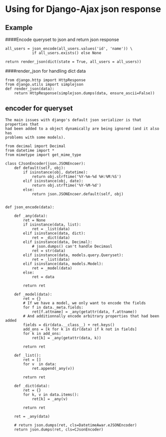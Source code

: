 # Using for Django-Ajax json response

##  Example
####Encode queryset  to json and return json response 
	
    all_users = json_encode(all_users.values('id', 'name')) \
                if all_users.exists() else None

    return render_json(dict(state = True, all_users = all_users))

####render_json for handling dict data

	from django.http import HttpResponse
	from django.utils import simplejson
	def render_json(data):
		return HttpResponse(simplejson.dumps(data, ensure_ascii=False))

##	encoder for  queryset
    The main issues with django's default json serializer is that properties that
    had been added to a object dynamically are being ignored (and it also has 
    problems with some models).

	from decimal import Decimal
	from datetime import *
	from mimetype import get_mime_type

	class CJsonEncoder(json.JSONEncoer):
		def default(self, obj):
			if isinstance(obj, datetime):
				return obj.strftime('%Y-%m-%d %H:%M:%S')
			elif isinstance(obj, date):
				return obj.strftime('%Y-%M-%d')
			else:
				return json.JSONEncoer.default(self, obj)


	def json_encode(data):

		def _any(data):
			ret = None
			if isinstance(data, list):
				ret = _list(data)
			elif isinstance(data, dict):
				ret = _dict(data)
			elif isinstance(data, Decimal):
				# json.dumps() can't handle Decimasl
				ret = str(data)
			elif isinstance(data, models.query.Queryset):
				ret = _list(data)
			elif isinstance(data, models.Model):
				ret = _model(data)
			else:
				ret = data

			return ret

		def _model(data):
			ret = {}
			# If we have a model, we only want to encode the fields
			for f in data._meta.fields:
				ret[f.attname] = _any(getattr(data, f.attname))
			# And additionnally encode arbitrary properties that had been added
			fields = dir(data.__class__) + ret.keys()
			add_ons = [k for k in dir(data) if k not in fields]
			for k in add_ons:
				ret[k] = _any(getattr(data, k))

			return ret

		def _list():
			ret = []
			for v  in data:
				ret.append(_any(v))

			return ret

		def _dict(data):
			ret = {}
			for k, v in data.items():
				ret[k] = _any(v)
			
			return ret
		
		ret = _any(data)

		# return json.dumps(ret, cls=DatetimeAwar.eJSONEncoder)
		return json.dumps(ret, cls=CJsonEncoder)
